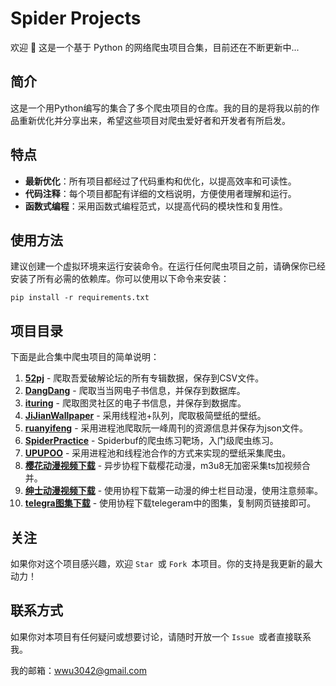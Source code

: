 # Spider Projects

欢迎 👋
这是一个基于 Python 的网络爬虫项目合集，目前还在不断更新中...

## 简介
这是一个用Python编写的集合了多个爬虫项目的仓库。我的目的是将我以前的作品重新优化并分享出来，希望这些项目对爬虫爱好者和开发者有所启发。

## 特点
- **最新优化**：所有项目都经过了代码重构和优化，以提高效率和可读性。
- **代码注释**：每个项目都配有详细的文档说明，方便使用者理解和运行。
- **函数式编程**：采用函数式编程范式，以提高代码的模块性和复用性。

## 使用方法

建议创建一个虚拟环境来运行安装命令。在运行任何爬虫项目之前，请确保你已经安装了所有必需的依赖库。你可以使用以下命令来安装：

```shell
pip install -r requirements.txt
```

## 项目目录

下面是此合集中爬虫项目的简单说明：

1. **[52pj](https://github.com/redballoom/spider-projects/tree/main/52pj)** - 爬取吾爱破解论坛的所有专辑数据，保存到CSV文件。
2. **[DangDang](https://github.com/redballoom/spider-projects/tree/main/DangDang)** - 爬取当当网电子书信息，并保存到数据库。
3. **[ituring](https://github.com/redballoom/spider-projects/tree/main/ituring)** - 爬取图灵社区的电子书信息，并保存到数据库。
4. **[JiJianWallpaper](https://github.com/redballoom/spider-projects/tree/main/JiJianWallpaper)** - 采用线程池+队列，爬取极简壁纸的壁纸。
5. **[ruanyifeng](https://github.com/redballoom/spider-projects/tree/main/ruanyifeng)** - 采用进程池爬取阮一峰周刊的资源信息并保存为json文件。
6. **[SpiderPractice](https://github.com/redballoom/spider-projects/tree/main/SpiderPractice)** - Spiderbuf的爬虫练习靶场，入门级爬虫练习。
7. **[UPUPOO](https://github.com/redballoom/spider-projects/tree/main/UPUPOO)** - 采用进程池和线程池合作的方式来实现的壁纸采集爬虫。
8. **[樱花动漫视频下载](https://github.com/redballoom/spider-projects/tree/main/)** - 异步协程下载樱花动漫，m3u8无加密采集ts加视频合并。
9. **[绅士动漫视频下载](https://github.com/redballoom/spider-projects/tree/main/)** - 使用协程下载第一动漫的绅士栏目动漫，使用注意频率。
10. **[telegra图集下载](https://github.com/redballoom/spider-projects/tree/main/)** - 使用协程下载telegeram中的图集，复制网页链接即可。
## 关注

如果你对这个项目感兴趣，欢迎 `Star `或 `Fork `本项目。你的支持是我更新的最大动力！

## 联系方式

如果你对本项目有任何疑问或想要讨论，请随时开放一个 `Issue `或者直接联系我。

我的邮箱：wwu3042@gmail.com

